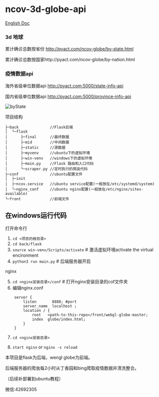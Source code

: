 # ncov-3d-globe-api
[English Doc](https://github.com/cansijyun/ncov-globe/blob/master/README.md)

### 3d 地球

累计确诊总数按省份 http://pyact.com/ncov-globe/by-state.html

累计确诊总数按国家http://pyact.com/ncov-globe/by-nation.html

### 疫情数据api

海外省级单位数据api http://pyact.com:5000/state-info-api

国内省级单位数据api http://pyact.com:5000/province-info-api

![byState](https://raw.githubusercontent.com/cansijyun/ncov-globe/master/readme/bystate.gif)

项目结构

```
├─back              //Flask后端
│  └─flask
│      ├─final      //最终数据
│      ├─mid        //中间数据
│      ├─static     //源数据
│      ├─myvenv     //ubuntu下的虚拟环境
│      ├─win-venv   //windows下的虚拟环境
│      ├─main.py    //Flask 路由和入口代码
│      └─scraper.py //定时执行的爬虫代码
├─conf              //ubuntu配置文件
│  ├─init    
│  ├─ncov.service   //ubuntu service配置(一般放在/etc/systemd/system)
│  └─nginx_conf     //ubuntu nginx配置(一般放在/etc/nginx/sites-available)
└─front             //前端文件
```



## 在windows运行代码

打开命令行

1. `cd <项目的根目录>`  
2. `cd back/flask`   
3. `source win-venv/Scripts/activate` # 激活虚拟环境activate the virtual encironment
3. `python3 run main.py`   # 后端服务器开启

nginx

5. `cd <nginx安装目录>/conf` # 打开nginx安装目录的cof文件夹
6. 编辑nginx.conf

```
	server {
		listen       8888; #port  
		server_name  localhost ; 
        location / {
			root   <path-to-this-repo>/front/webgl-globe-master;
            index  globe/index.html;
        }
    }
```
7. `cd <nginx安装目录>` 

8. `start nginx`  or `nginx -s reload`



本项目是flask为后端，wengl globe为前端。

后端服务器的爬虫每2小时从丁香园和bing爬取疫情数据并清洗整合。

（后续补部署到ubuntu教程）

微信:42692305
